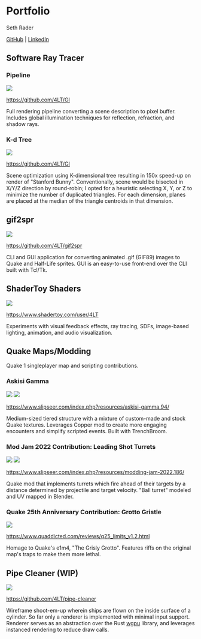 # Portfolio

Seth Rader

[GitHub](https://github.com/4LT) \|
[LinkedIn](https://www.linkedin.com/in/seth-rader-50b81996)

## Software Ray Tracer

### Pipeline

<img src="rayt.png" />

<https://github.com/4LT/GI>

Full rendering pipeline converting a scene description to pixel buffer.
Includes global illumination techniques for reflection, refraction, and shadow
rays.

### K-d Tree

<img src="bunny.png" />

<https://github.com/4LT/GI>

Scene optimization using K-dimensional tree resulting in 150x speed-up on render
of "Stanford Bunny".  Conventionally, scene would be bisected in X/Y/Z direction
by round-robin; I opted for a heuristic selecting X, Y, or Z to minimize the
number of duplicated triangles.  For each dimension, planes are placed at the 
median of the triangle centroids in that dimension.

## gif2spr

<img src="gif2spr.png" />

<https://github.com/4LT/gif2spr>

CLI and GUI application for converting animated .gif (GIF89) images to Quake and
Half-Life sprites.  GUI is an easy-to-use front-end over the CLI built with
Tcl/Tk.

## ShaderToy Shaders

<img src="shadertoy.jpg" />

<https://www.shadertoy.com/user/4LT>

Experiments with visual feedback effects, ray tracing, SDFs, image-based
lighting, animation, and audio visualization.

## Quake Maps/Modding

Quake 1 singleplayer map and scripting contributions.

### Askisi Gamma

<img src="4ltsp01_1.jpg" />

<img src="4ltsp01_2.jpg" />

<https://www.slipseer.com/index.php?resources/askisi-gamma.94/>

Medium-sized tiered structure with a mixture of custom-made and stock Quake
textures.  Leverages Copper mod to create more engaging encounters and simplify
scripted events.  Built with TrenchBroom.

### Mod Jam 2022 Contribution: Leading Shot Turrets

<img src="mj2022_1.png" />

<img src="mj2022_2.png" />

<https://www.slipseer.com/index.php?resources/modding-jam-2022.186/>

Quake mod that implements turrets which fire ahead of their targets by a
distance determined by projectile and target velocity.  "Ball turret" modeled
and UV mapped in Blender.

### Quake 25th Anniversary Contribution: Grotto Gristle

<img src="q25.jpg" />

<https://www.quaddicted.com/reviews/q25_limits_v1.2.html>

Homage to Quake's e1m4, "The Grisly Grotto".  Features riffs on the original
map's traps to make them more lethal.

## Pipe Cleaner (WIP)

<img src="pipe-cleaner.png" />

<https://github.com/4LT/pipe-cleaner>

Wireframe shoot-em-up wherein ships are flown on the inside surface of a
cylinder.  So far only a renderer is implemented with minimal input support.
Renderer serves as an abstraction over the Rust
[wgpu](https://crates.io/crates/wgpu) library, and leverages instanced rendering
to reduce draw calls.

